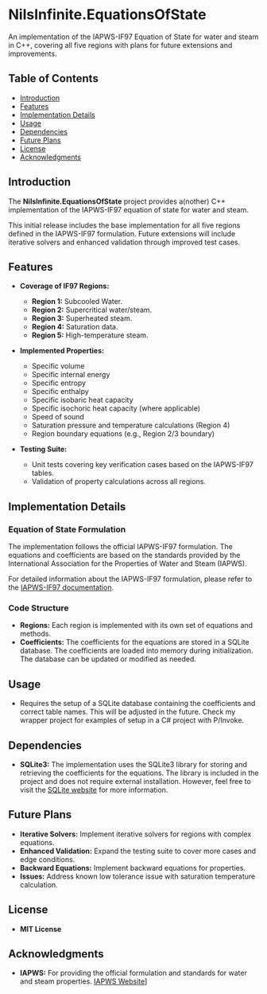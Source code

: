 # **NilsInfinite.EquationsOfState**

An implementation of the IAPWS-IF97 Equation of State for water and steam in C++, covering all five regions with plans for future extensions and improvements.

## **Table of Contents**

- [Introduction](#introduction)
- [Features](#features)
- [Implementation Details](#implementation-details)
- [Usage](#usage)
- [Dependencies](#dependencies)
- [Future Plans](#future-plans)
- [License](#license)
- [Acknowledgments](#acknowledgments)

## **Introduction**

The **NilsInfinite.EquationsOfState** project provides a(nother) C++ implementation of the IAPWS-IF97 equation of state for water and steam.

This initial release includes the base implementation for all five regions defined in the IAPWS-IF97 formulation. Future extensions will include iterative solvers and enhanced validation through improved test cases.

## **Features**

- **Coverage of IF97 Regions:**
  - **Region 1:** Subcooled Water.
  - **Region 2:** Supercritical water/steam.
  - **Region 3:** Superheated steam.
  - **Region 4:** Saturation data.
  - **Region 5:** High-temperature steam.

- **Implemented Properties:**
  - Specific volume
  - Specific internal energy
  - Specific entropy
  - Specific enthalpy
  - Specific isobaric heat capacity
  - Specific isochoric heat capacity (where applicable)
  - Speed of sound
  - Saturation pressure and temperature calculations (Region 4)
  - Region boundary equations (e.g., Region 2/3 boundary)

- **Testing Suite:**
  - Unit tests covering key verification cases based on the IAPWS-IF97 tables.
  - Validation of property calculations across all regions.

## **Implementation Details**

### **Equation of State Formulation**

The implementation follows the official IAPWS-IF97 formulation. The equations and coefficients are based on the standards provided by the International Association for the Properties of Water and Steam (IAPWS).

For detailed information about the IAPWS-IF97 formulation, please refer to the [IAPWS-IF97 documentation](https://asmedigitalcollection.asme.org/gasturbinespower/article-abstract/122/1/150/461340/The-IAPWS-Industrial-Formulation-1997-for-the?redirectedFrom=fulltext).

### **Code Structure**

- **Regions:** Each region is implemented with its own set of equations and methods.
- **Coefficients:** The coefficients for the equations are stored in a SQLite database. The coefficients are loaded into memory during initialization. The database can be updated or modified as needed.

## **Usage**
- Requires the setup of a SQLite database containing the coefficients and correct table names. This will be adjusted in the future. Check my wrapper project for examples of setup in a C# project with P/Invoke.

## **Dependencies**
- **SQLite3:** The implementation uses the SQLite3 library for storing and retrieving the coefficients for the equations. The library is included in the project and does not require external installation. However, feel free to visit the [SQLite website](https://www.sqlite.org/index.html) for more information.

## **Future Plans**
- **Iterative Solvers:** Implement iterative solvers for regions with complex equations.
- **Enhanced Validation:** Expand the testing suite to cover more cases and edge conditions.
- **Backward Equations:** Implement backward equations for properties.
- **Issues:** Address known low tolerance issue with saturation temperature calculation.

## **License**
- **MIT License**

## **Acknowledgments**
- **IAPWS:** For providing the official formulation and standards for water and steam properties. [IAPWS Website](https://iapws.org/)]
